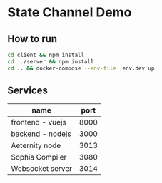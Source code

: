 # State Channel Demo

## How to run

```bash
cd client && npm install
cd ../server && npm install
cd .. && docker-compose --env-file .env.dev up
```

## Services

| name             | port |
| ---------------- | ---- |
| frontend - vuejs | 8000 |
| backend - nodejs | 3000 |
| Aeternity node   | 3013 |
| Sophia Compiler  | 3080 |
| Websocket server | 3014 |
